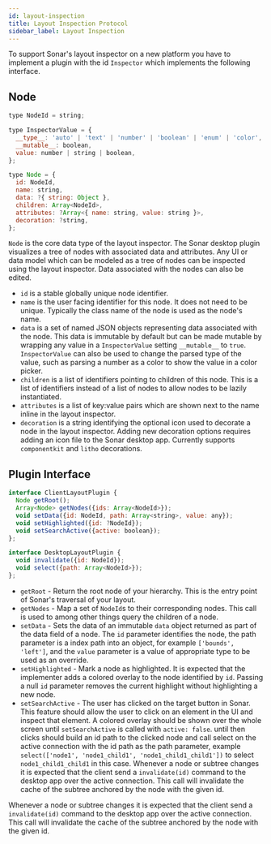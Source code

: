 ```yaml
---
id: layout-inspection
title: Layout Inspection Protocol
sidebar_label: Layout Inspection
---
```


To support Sonar's layout inspector on a new platform you have to implement a plugin with the id `Inspector` which implements the following interface.

## Node

```javascript
type NodeId = string;

type InspectorValue = {
  __type__: 'auto' | 'text' | 'number' | 'boolean' | 'enum' | 'color',
  __mutable__: boolean,
  value: number | string | boolean,
};

type Node = {
  id: NodeId,
  name: string,
  data: ?{ string: Object },
  children: Array<NodeId>,
  attributes: ?Array<{ name: string, value: string }>,
  decoration: ?string,
};
```

`Node` is the core data type of the layout inspector. The Sonar desktop plugin visualizes a tree of nodes with associated data and attributes. Any UI or data model which can be modeled as a tree of nodes can be inspected using the layout inspector. Data associated with the nodes can also be edited.

* `id` is a stable globally unique node identifier.
* `name` is the user facing identifier for this node. It does not need to be unique. Typically the class name of the node is used as the node's name.
* `data` is a set of named JSON objects representing data associated with the node. This data is immutable by default but can be made mutable by wrapping any value in a `InspectorValue` setting `__mutable__` to `true`. `InspectorValue` can also be used to change the parsed type of the value, such as parsing a number as a color to show the value in a color picker.
* `children` is a list of identifiers pointing to children of this node. This is a list of identifiers instead of a list of nodes to allow nodes to be lazily instantiated.
* `attributes` is a list of key:value pairs which are shown next to the name inline in the layout inspector.
* `decoration` is a string identifying the optional icon used to decorate a node in the layout inspector. Adding new decoration options requires adding an icon file to the Sonar desktop app. Currently supports `componentkit` and `litho` decorations.

## Plugin Interface

```javascript
interface ClientLayoutPlugin {
  Node getRoot();
  Array<Node> getNodes({ids: Array<NodeId>});
  void setData({id: NodeId, path: Array<string>, value: any});
  void setHighlighted({id: ?NodeId});
  void setSearchActive({active: boolean});
};

interface DesktopLayoutPlugin {
  void invalidate({id: NodeId});
  void select({path: Array<NodeId>});
};
```

* `getRoot` - Return the root node of your hierarchy. This is the entry point of Sonar's traversal of your layout.
* `getNodes` - Map a set of `NodeId`s to their corresponding nodes. This call is used to among other things query the children of a node.
* `setData` - Sets the data of an immutable `data` object returned as part of the data field of a node. The `id` parameter identifies the node, the path parameter is a index path into an object, for example `['bounds', 'left']`, and the `value` parameter is a value of appropriate type to be used as an override.
* `setHighlighted` - Mark a node as highlighted. It is expected that the implementer adds a colored overlay to the node identified by `id`. Passing a null `id` parameter removes the current highlight without highlighting a new node.
* `setSearchActive` - The user has clicked on the target button in Sonar. This feature should allow the user to click on an element in the UI and inspect that element. A colored overlay should be shown over the whole screen until `setSearchActive` is called with `active: false`. until then clicks should build an id path to the clicked node and call select on the active connection with the id path as the path parameter, example `select(['node1', 'node1_child1', 'node1_child1_child1'])` to select `node1_child1_child1` in this case.
  Whenever a node or subtree changes it is expected that the client send a `invalidate(id)` command to the desktop app over the active connection. This call will invalidate the cache of the subtree anchored by the node with the given id.

Whenever a node or subtree changes it is expected that the client send a `invalidate(id)` command to the desktop app over the active connection. This call will invalidate the cache of the subtree anchored by the node with the given id.
